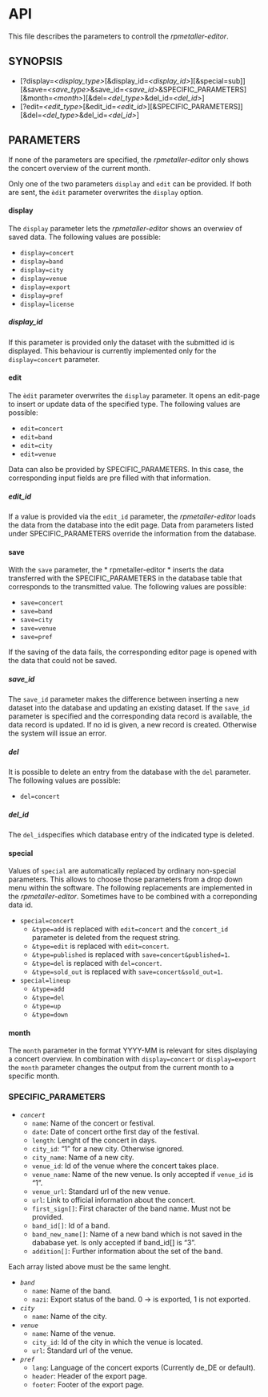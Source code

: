 # API
This file describes the parameters to controll the *rpmetaller-editor*.
## SYNOPSIS
* \[\?display=*\<display_type\>*\[&display_id=*\<display_id\>*\]\[&special=sub\]\]
  \[&save=*\<save_type\>*&save_id=*\<save_id\>*&SPECIFIC_PARAMETERS\]\[\&month=*\<month\>*\]\[\&del=*\<del_type\>*&del_id=*\<del_id\>*\]
* \[?edit=*<edit_type>*\[&edit_id=*<edit_id>*]\[&SPECIFIC_PARAMETERS\]\]\[\&del=*\<del_type\>*&del_id=*\<del_id\>*\]
## PARAMETERS
If none of the parameters are specified, the *rpmetaller-editor* only shows the concert overview of the current month.

Only one of the two parameters `display` and `edit` can be provided. If both are sent, the `èdit` parameter overwrites the `display` option.
#### display
The `display` parameter lets the *rpmetaller-editor* shows an overwiev of saved data. The following values are possible:
* `display=concert`
* `display=band`
* `display=city`
* `display=venue`
* `display=export`
* `display=pref`
* `display=license`
##### display_id
If this parameter is provided only the dataset with the submitted id is displayed. This behaviour is currently implemented only for the `display=concert` parameter.
#### edit
The `èdit` parameter overwrites the `display` parameter. It opens an edit-page to insert or update data of the specified type. The following values are possible:
* `edit=concert`
* `edit=band`
* `edit=city`
* `edit=venue`

Data can also be provided by SPECIFIC_PARAMETERS. In this case, the corresponding input fields are pre filled with that information.
##### edit_id
If a value is provided via the `edit_id` parameter, the *rpmetaller-editor* loads the data from the database into the edit page. Data from parameters listed under SPECIFIC_PARAMETERS override the information from the database.
#### save
With the `save` parameter, the * rpmetaller-editor * inserts the data transferred with the SPECIFIC_PARAMETERS in the database table that corresponds to the transmitted value. The following values are possible:
* `save=concert`
* `save=band`
* `save=city`
* `save=venue`
* `save=pref`

If the saving of the data fails, the corresponding editor page is opened with the data that could not be saved.
##### save_id
The `save_id` parameter makes the difference between inserting a new dataset into the database and updating an existing dataset. If the `save_id` parameter is specified and the corresponding data record is available, the data record is updated. If no id is given, a new record is created. Otherwise the system will issue an error.
##### del
It is possible to delete an entry from the database with the `del` parameter. The following values are possible:
* `del=concert`
##### del_id
The `del_id`specifies which database entry of the indicated type is deleted.
#### special
Values of `special` are automatically replaced by ordinary non-special parameters. This allows to choose those parameters from a drop down menu within the software. The following replacements are implemented in the *rpmetaller-editor*. Sometimes have to be combined with a correponding data id.
* `special=concert`
  * `&type=add` is replaced with `edit=concert` and the `concert_id` parameter is deleted from the request string.
  * `&type=edit` is replaced with `edit=concert`.
  * `&type=published` is replaced with `save=concert&published=1`.
  * `&type=del` is replaced with `del=concert`.
  * `&type=sold_out` is replaced with `save=concert&sold_out=1`.
* `special=lineup`
  * `&type=add`
  * `&type=del`
  * `&type=up`
  * `&type=down`

#### month
The `month` parameter in the format YYYY-MM is relevant for sites displaying a concert overview. In combination with `display=concert` or `display=export` the `month` parameter changes the output from the current month to a specific month.
### SPECIFIC_PARAMETERS
* *`concert`*
  * `name`: Name of the concert or festival.
  * `date`: Date of concert orthe first day of the festival.
  * `length`: Lenght of the concert in days.
  * `city_id`: “1” for a new city. Otherwise ignored.
  * `city_name`: Name of a new city.
  * `venue_id`: Id of the venue where the concert takes place.
  * `venue_name`: Name of the new venue. Is only accepted if `venue_id` is “1”.
  * `venue_url`: Standard url of the new venue.
  * `url`: Link to official information about the concert.
  * `first_sign[]`: First character of the band name. Must not be provided.
  * `band_id[]`: Id of a band.
  * `band_new_name[]`: Name of a new band which is not saved in the dababase yet. Is only accepted if band_id[] is “3”.
  * `addition[]`: Further information about the set of the band.

Each array listed above must be the same lenght.
* *`band`*
  * `name`: Name of the band.
  * `nazi`: Export status of the band. 0 -> is exported, 1 is not exported.
* *`city`*
  * `name`: Name of the city.
* *`venue`*
  * `name`: Name of the venue.
  * `city_id`: Id of the city in which the venue is located.
  * `url`: Standard url of the venue.
* *`pref`*
  * `lang`: Language of the concert exports (Currently de_DE or default).
  * `header`: Header of the export page.
  * `footer`: Footer of the export page.
